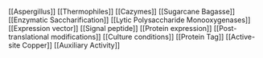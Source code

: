 [[Aspergillus]]
[[Thermophiles]]
[[Cazymes]]
[[Sugarcane Bagasse]]
[[Enzymatic Saccharification]]
[[Lytic Polysaccharide Monooxygenases]]
[[Expression vector]]
[[Signal peptide]]
[[Protein expression]]
[[Post-translational modifications]]
[[Culture conditions]]
[[Protein Tag]]
[[Active-site Copper]]
[[Auxiliary Activity]]
